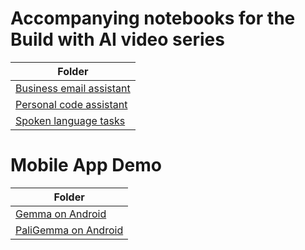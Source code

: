 # Accompanying notebooks for the Build with AI video series
| Folder                                                      |
| ----------------------------------------------------------- |
| [Business email assistant](business-email-assistant/) |
| [Personal code assistant](personal-code-assistant/)   |
| [Spoken language tasks](spoken-language-tasks/)       |

# Mobile App Demo
| Folder                                                      |
| ----------------------------------------------------------- |
| [Gemma on Android](Gemma-on-Android/)         |
| [PaliGemma on Android](PaliGemma-on-Android/) |
